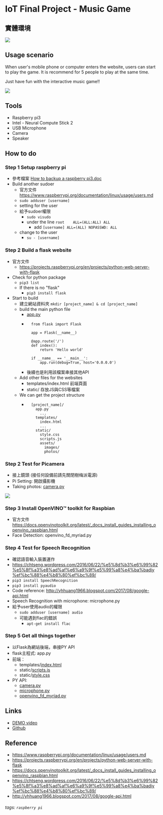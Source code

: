 # IoT Final Project - Music Game

## 實體環境
![](https://i.imgur.com/7cNB94N.jpg)

## Usage scenario

When user's mobile phone or computer enters the website, users can start to play the game. It is recommend for 5 people to play at the same time.

Just have fun with the interactive music game!!

![](https://i.imgur.com/qR6IVWv.png)



## Tools
* Raspberry pi3
* Intel - Neural Compute Stick 2
* USB Microphone
* Camera
* Speaker

## How to do
### Step 1	Setup raspberry pi
* 參考檔案 [How to backup a raspberry pi3.doc](https://github.com/cges4426/IoT_MusicGame/blob/master/Internet%20of%20Things%20Practical%201%262.docx)
* Build another sudoer
    * 官方文件	https://www.raspberrypi.org/documentation/linux/usage/users.md
    * `sudo adduser [username]`
    * setting for the user
    * 給予sudoer權限	
        * `sudo visudo`
        * under the line `root    ALL=(ALL:ALL) ALL`
            *  add `[username] ALL=(ALL) NOPASSWD: ALL`
    * change to the user
        * `su - [username]`


### Step 2	Build a flask website
* 官方文件
    *  https://projects.raspberrypi.org/en/projects/python-web-server-with-flask
* Check for python package
    * `pip3 list`
    * If there is no "flask"
        * `pip3 install flask` 
* Start to build
    * 建立網站資料夾 `mkdir [project_name] & cd [project_name] `
    * build the main python file
        * [app.py](https://github.com/cges4426/IoT_MusicGame/blob/master/app.py)
        * ``` 
            from flask import Flask

            app = Flask(__name__)

            @app.route('/')
            def index():
                return 'Hello world'

            if __name__ == '__main__':
                app.run(debug=True, host='0.0.0.0')
            ```
        * 後續也是利用該檔案串接其他API
    * Add other files for the websites
        * templates/index.html 前端頁面
        * static/ 存放JS與CSS等檔案
    * We can get the project structure
        * ```
            [project_name]/
              app.py
                ...
              templates/
                index.html
                ...
              static/
                style.css
                scripts.js
                assets/
                  images/
                  photos/
            ```

### Step 2	Test for Picamera
* 接上鏡頭 (接任何設備前請先關閉樹梅派電源)
* Pi Setting: 開啟攝影機
* Taking photos: [camera.py](https://github.com/cges4426/IoT_MusicGame/blob/master/camera.py)

![](https://i.imgur.com/tMSA4Yg.png)

### Step 3	Install OpenVINO™ toolkit for Raspbian
* 官方文件 https://docs.openvinotoolkit.org/latest/_docs_install_guides_installing_openvino_raspbian.html
* Face Detection: openvino_fd_myriad.py

### Step 4 Test for Speech Recognition
* 確認語音輸入裝置運作
* https://chtseng.wordpress.com/2016/06/22/%e5%8d%b3%e6%99%82%e5%8f%a3%e8%ad%af%e6%a9%9f%e5%99%a8%e4%ba%badiy%ef%bc%88%e4%b8%80%ef%bc%89/
* `pip3 install SpeechRecognition`
* `pip3 install pyaudio`
* Code reference:	http://yhhuang1966.blogspot.com/2017/08/google-api.html
* Speech Recognition with microphone: microphone.py
* 給予user使用audio的權限
    * `sudo adduser [username] audio` 
    * 可能遇到flac的錯誤
        * `apt-get install flac`

### Step 5 Get all things together
* 以Flask為網站後端，串接PY API
* flask主程式: app.py
* 前端：
    * templates/[index.html](https://github.com/cges4426/IoT_MusicGame/blob/master/templates/index.html)
    * static/[scripts.js](https://github.com/cges4426/IoT_MusicGame/blob/master/static/scripts.js)
    * static/[style.css](https://github.com/cges4426/IoT_MusicGame/blob/master/static/style.css)
* PY API:
    * [camera.py](https://github.com/cges4426/IoT_MusicGame/blob/master/camera.py)
    * [microphone.py](https://github.com/cges4426/IoT_MusicGame/blob/master/microphone.py)
    * [openvino_fd_myriad.py](https://github.com/cges4426/IoT_MusicGame/blob/master/openvino_fd_myriad.py)

## Links
* [DEMO video](https://youtu.be/_YB645ao-5U)
* [Github](https://github.com/cges4426/IoT_MusicGame)

##  Reference
* https://www.raspberrypi.org/documentation/linux/usage/users.md
* https://projects.raspberrypi.org/en/projects/python-web-server-with-flask
* https://docs.openvinotoolkit.org/latest/_docs_install_guides_installing_openvino_raspbian.html
* https://chtseng.wordpress.com/2016/06/22/%e5%8d%b3%e6%99%82%e5%8f%a3%e8%ad%af%e6%a9%9f%e5%99%a8%e4%ba%badiy%ef%bc%88%e4%b8%80%ef%bc%89/
* http://yhhuang1966.blogspot.com/2017/08/google-api.html


###### tags: `raspberry pi`
